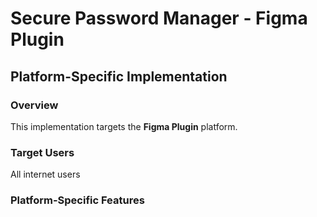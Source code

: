 # Secure Password Manager - Figma Plugin

## Platform-Specific Implementation

### Overview
This implementation targets the **Figma Plugin** platform.

### Target Users
All internet users

### Platform-Specific Features
